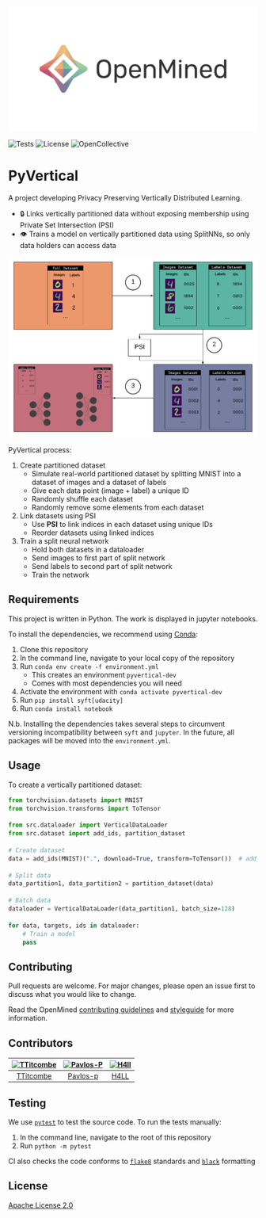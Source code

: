 ![om-logo](https://github.com/OpenMined/design-assets/blob/master/logos/OM/horizontal-primary-trans.png)

![Tests](https://github.com/OpenMined/PyVertical/workflows/Tests/badge.svg?branch=master)
![License](https://img.shields.io/github/license/OpenMined/PyVertical)
![OpenCollective](https://img.shields.io/opencollective/all/openmined)

# PyVertical

A project developing Privacy Preserving Vertically Distributed Learning.

- :lock: Links vertically partitioned data
         without exposing membership
         using Private Set Intersection (PSI)
- :eye: Trains a model on vertically partitioned data
        using SplitNNs,
        so only data holders can access data


![PyVertical diagram](./images/diagram_white_background.png)

PyVertical process:
1. Create partitioned dataset
    - Simulate real-world partitioned dataset by splitting MNIST into a dataset of images and a dataset of labels
    - Give each data point (image + label) a unique ID
    - Randomly shuffle each dataset
    - Randomly remove some elements from each dataset
1. Link datasets using PSI
    - Use **PSI** to link indices in each dataset using unique IDs
    - Reorder datasets using linked indices
1. Train a split neural network
    - Hold both datasets in a dataloader
    - Send images to first part of split network
    - Send labels to second part of split network
    - Train the network

## Requirements
This project is written in Python.
The work is displayed in jupyter notebooks.

To install the dependencies,
we recommend using [Conda]:
1. Clone this repository
1. In the command line, navigate to your local copy of the repository
1. Run `conda env create -f environment.yml`
    - This creates an environment `pyvertical-dev`
    - Comes with most dependencies you will need
1. Activate the environment with `conda activate pyvertical-dev`
1. Run `pip install syft[udacity]`
1. Run `conda install notebook`

N.b. Installing the dependencies takes several steps to circumvent versioning incompatibility between
`syft` and `jupyter`.
In the future,
all packages will be moved into the `environment.yml`.

## Usage
To create a vertically partitioned dataset:
```python
from torchvision.datasets import MNIST
from torchvision.transforms import ToTensor

from src.dataloader import VerticalDataLoader
from src.dataset import add_ids, partition_dataset

# Create dataset
data = add_ids(MNIST)(".", download=True, transform=ToTensor())  # add_ids adds unique IDs to data points

# Split data
data_partition1, data_partition2 = partition_dataset(data)

# Batch data
dataloader = VerticalDataLoader(data_partition1, batch_size=128)

for data, targets, ids in dataloader:
    # Train a model
    pass
```

## Contributing
Pull requests are welcome.
For major changes,
please open an issue first to discuss what you would like to change.

Read the OpenMined
[contributing guidelines](https://github.com/OpenMined/.github/blob/master/CONTRIBUTING.md)
and [styleguide](https://github.com/OpenMined/.github/blob/master/STYLEGUIDE.md)
for more information.

## Contributors
|  [![TTitcombe](https://github.com/TTitcombe.png?size=150)][ttitcombe] | [![Pavlos-P](https://github.com/pavlos-p.png?size=150)][pavlos-p]  | [![H4ll](https://github.com/h4ll.png?size=150)][h4ll]
| :--:|:--: |:--:|
|  [TTitcombe] | [Pavlos-p]  | [H4LL]

## Testing
We use [`pytest`][pytest] to test the source code.
To run the tests manually:
1. In the command line, navigate to the root of this repository
1. Run `python -m pytest`

CI also checks the code conforms to [`flake8`][flake8] standards
and [`black`][black] formatting

## License
[Apache License 2.0](https://choosealicense.com/licenses/apache-2.0/)

[black]: https://black.readthedocs.io/en/stable/
[conda]: https://docs.conda.io/en/latest/
[flake8]: https://flake8.pycqa.org/en/latest/index.html#quickstart
[pytest]: https://docs.pytest.org/en/latest/contents.html

[ttitcombe]: https://github.com/ttitcombe
[pavlos-p]: https://github.com/pavlos-p
[h4ll]: https://github.com/h4ll